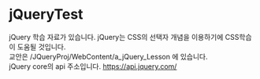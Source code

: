 # jQueryTest
jQuery 학습 자료가 있습니다. jQuery는 CSS의 선택자 개념을 이용하기에 CSS학습이 도움될 것입니다.<br/>
교안은 /JQueryProj/WebContent/a_jQuery_Lesson 에 있습니다.<br/>
jQuery core의 api 주소입니다. https://api.jquery.com/
